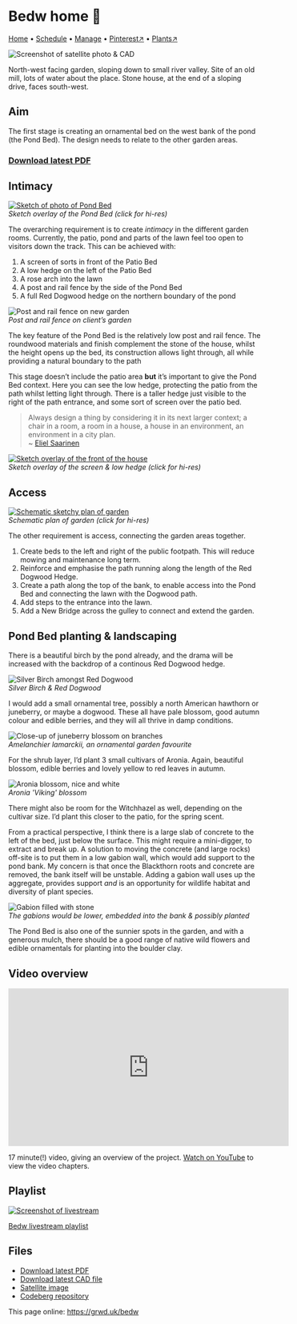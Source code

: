 # Bedw home 🏡

[Home](https://grwd.uk/bedw/) • [Schedule](https://grwd.uk/bedw/schedule) • [Manage](https://grwd.uk/bedw/manage) • [Pinterest↗](https://pinterest.co.uk/NatureWorksGarden/bedw) • [Plants↗](https://bit.ly/bedw-plants)

![Screenshot of satellite photo & CAD](https://res.cloudinary.com/growdigital/image/upload/w_320/v1683121508/bedw/pondbed-230427_123512.jpg)

North-west facing garden, sloping down to small river valley. Site of an old mill, lots of water about the place. Stone house, at the end of a sloping drive, faces south-west.

## Aim

The first stage is creating an ornamental bed on the west bank of the pond (the Pond Bed). The design needs to relate to the other garden areas.

### [Download latest PDF](https://codeberg.org/natureworks/bedw/raw/branch/main/bedw.pdf)

## Intimacy

[![Sketch of photo of Pond Bed](https://res.cloudinary.com/growdigital/image/upload/w_320/v1683136411/bedw/pondbed-sketch-230427.jpg)](https://res.cloudinary.com/growdigital/image/upload/v1683136411/bedw/pondbed-sketch-230427.jpg)  
_Sketch overlay of the Pond Bed (click for hi-res)_

The overarching requirement is to create _intimacy_ in the different garden rooms. Currently, the patio, pond and parts of the lawn feel too open to visitors down the track. This can be achieved with:

1. A screen of sorts in front of the Patio Bed
2. A low hedge on the left of the Patio Bed
3. A rose arch into the lawn
4. A post and rail fence by the side of the Pond Bed
5. A full Red Dogwood hedge on the northern boundary of the pond

![Post and rail fence on new garden](https://res.cloudinary.com/growdigital/image/upload/w_320/v1676582092/clifftop/post-rail-fencing-crop-220419.jpg)  
_Post and rail fence on client’s garden_

The key feature of the Pond Bed is the relatively low post and rail fence. The roundwood materials and finish complement the stone of the house, whilst the height opens up the bed, its construction allows light through, all while providing a natural boundary to the path

This stage doesn’t include the patio area **but** it’s important to give the Pond Bed context. Here you can see the low hedge, protecting the patio from the path whilst letting light through. There is a taller hedge just visible to the right of the path entrance, and some sort of screen over the patio bed.

> Always design a thing by considering it in its next larger context; a chair in a room, a room in a house, a house in an environment, an environment in a city plan.<br>~ [Eliel Saarinen](https://www.goodreads.com/author/quotes/469863.Eliel_Saarinen)

[![Sketch overlay of the front of the house](https://res.cloudinary.com/growdigital/image/upload/w_320/v1683136411/bedw/entrance-patio-sketch-230427.jpg)](https://res.cloudinary.com/growdigital/image/upload/v1683136411/bedw/entrance-patio-sketch-230427.jpg)  
_Sketch overlay of the screen & low hedge (click for hi-res)_

## Access

[![Schematic sketchy plan of garden](https://res.cloudinary.com/growdigital/image/upload/w_320,bo_1px_solid_gray/v1683132844/bedw/bedw-schematic-shrubs.jpg)](https://res.cloudinary.com/growdigital/image/upload/v1683132844/bedw/bedw-schematic-shrubs.jpg)  
_Schematic plan of garden (click for hi-res)_

The other requirement is access, connecting the garden areas together. 

1. Create beds to the left and right of the public footpath. This will reduce mowing and maintenance long term.
2. Reinforce and emphasise the path running along the length of the Red Dogwood Hedge.
3. Create a path along the top of the bank, to enable access into the Pond Bed and connecting the lawn with the Dogwood path.
4. Add steps to the entrance into the lawn.
5. Add a New Bridge across the gulley to connect and extend the garden.

## Pond Bed planting & landscaping

There is a beautiful birch by the pond already, and the drama will be increased with the backdrop of a continous Red Dogwood hedge.

![Silver Birch amongst Red Dogwood](https://res.cloudinary.com/growdigital/image/upload/w_320/v1681487728/syra/silver-birch-red-dogwood.jpg)  
_Silver Birch & Red Dogwood_

I would add a small ornamental tree, possibly a north American hawthorn or juneberry, or maybe a dogwood. These all have pale blossom, good autumn colour and edible berries, and they will all thrive in damp conditions.

![Close-up of juneberry blossom on branches](https://res.cloudinary.com/growdigital/image/upload/w_320/v1683141248/bedw/Amelanchier-lamarkii-flowers-glowing-in-the-twilight.jpg)  
_Amelanchier lamarckii, an ornamental garden favourite_

For the shrub layer, I’d plant 3 small cultivars of Aronia. Again, beautiful blossom, edible berries and lovely yellow to red leaves in autumn.

![Aronia blossom, nice and white](https://res.cloudinary.com/growdigital/image/upload/w_320/v1632141292/aronia-AEFC4AEB-crop.jpg)  
_Aronia 'Viking' blossom_

There might also be room for the Witchhazel as well, depending on the cultivar size. I’d plant this closer to the patio, for the spring scent.

From a practical perspective, I think there is a large slab of concrete to the left of the bed, just below the surface. This might require a mini-digger, to extract and break up. A solution to moving the concrete (and large rocks) off-site is to put them in a low gabion wall, which would add support to the pond bank. My concern is that once the Blackthorn roots and concrete are removed, the bank itself will be unstable. Adding a gabion wall uses up the aggregate, provides support _and_ is an opportunity for wildlife habitat and diversity of plant species.

![Gabion filled with stone](https://res.cloudinary.com/growdigital/image/upload/w_320/v1683143350/bedw/gabion-open.jpg)  
_The gabions would be lower, embedded into the bank & possibly planted_

The Pond Bed is also one of the sunnier spots in the garden, and with a generous mulch, there should be a good range of native wild flowers and edible ornamentals for planting into the boulder clay.

## Video overview

<iframe width="560" height="315" src="https://www.youtube.com/embed/O4bjDMrzOkA" title="YouTube video player" frameborder="0" allow="accelerometer; autoplay; clipboard-write; encrypted-media; gyroscope; picture-in-picture; web-share" allowfullscreen></iframe>

17 minute(!) video, giving an overview of the project. [Watch on YouTube](https://www.youtube.com/embed/O4bjDMrzOkA) to view the video chapters.

## Playlist

[![Screenshot of livestream](https://res.cloudinary.com/growdigital/image/upload/w_320/v1683143015/bedw/bedw-video.jpg)](https://bit.ly/bedw-playlist)

[Bedw livestream playlist](https://bit.ly/bedw-playlist)

## Files

* [Download latest PDF](https://codeberg.org/natureworks/bedw/raw/branch/main/bedw.pdf)
* [Download latest CAD file](https://codeberg.org/natureworks/bedw/src/branch/main/bedw.dxf)
* [Satellite image](https://codeberg.org/natureworks/bedw/raw/branch/main/satellite.jpg)
* [Codeberg repository](https://codeberg.org/natureworks/bedw)

This page online: <https://grwd.uk/bedw>
